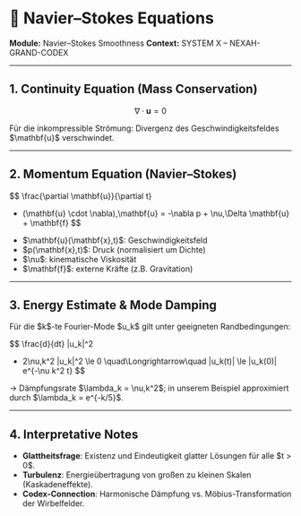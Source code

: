# 📐 Navier–Stokes Equations

**Module:** Navier–Stokes Smoothness
**Context:** SYSTEM X – NEXAH-GRAND-CODEX

---

## 1. Continuity Equation (Mass Conservation)

$$
\nabla \cdot \mathbf{u} = 0
$$

Für die inkompressible Strömung: Divergenz des Geschwindigkeitsfeldes \$\mathbf{u}\$ verschwindet.

---

## 2. Momentum Equation (Navier–Stokes)

$$
\frac{\partial \mathbf{u}}{\partial t}
+ (\mathbf{u} \cdot \nabla)\,\mathbf{u}
= -\nabla p + \nu\,\Delta \mathbf{u} + \mathbf{f}
$$

* \$\mathbf{u}(\mathbf{x},t)\$: Geschwindigkeitsfeld
* \$p(\mathbf{x},t)\$: Druck (normalisiert um Dichte)
* \$\nu\$: kinematische Viskosität
* \$\mathbf{f}\$: externe Kräfte (z.B. Gravitation)

---

## 3. Energy Estimate & Mode Damping

Für die \$k\$-te Fourier-Mode \$u\_k\$ gilt unter geeigneten Randbedingungen:

$$
\frac{d}{dt} \|u_k\|^2
+ 2\nu\,k^2 \|u_k\|^2
\le 0
\quad\Longrightarrow\quad
\|u_k(t)\| \le \|u_k(0)\| e^{-\nu k^2 t}
$$

→ Dämpfungsrate \$\lambda\_k = \nu,k^2\$; in unserem Beispiel approximiert durch \$\lambda\_k = e^{-k/5}\$.

---

## 4. Interpretative Notes

* **Glattheitsfrage**: Existenz und Eindeutigkeit glatter Lösungen für alle \$t > 0\$.
* **Turbulenz**: Energieübertragung von großen zu kleinen Skalen (Kaskadeneffekte).
* **Codex-Connection**: Harmonische Dämpfung vs. Möbius-Transformation der Wirbelfelder.
